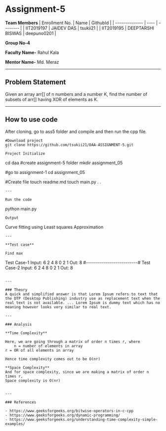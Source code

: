 # Assignment-5

**Team Members**
|   Enrollment No.  |   Name   | GithubId |
|   --------------  |   ----   | -------- |
|    IIT2019197  |   JAIDEV DAS | tsukii21 |
|    IIT2019195  |   DEEPTARSHI BISWAS | deepuno0201  | 

**Group No-4**

**Faculty Name-** Rahul Kala

**Mentor Name-** Md. Meraz

---
## Problem Statement
Given an array arr[] of n numbers and a number K, find the number of subsets of arr[] having XOR of elements as K.

---
## How to use code
After cloning, go to ass5 folder and compile and then run the cpp file.
```
#Download project
git clone https://github.com/tsukii21/DAA-ASSIGNMENT-5.git
``
Project Initialize 
```
cd daa
#create assignment-5 folder
mkdir assignment_05

#go to assignment-1
cd assignment_05

#Create file
touch readme.md
touch main.py
.
.
```
---

Run the code
```
python main.py
```
Output
```
Curve fitting using Least squares Approximation
```
---

**Test case**

Find max
```
Test Case-1
Input:
6
2 4 8 0 2 1
Out:
8
#--------------------------#
Test Case-2
Input:
6
2 4 8 0 2 1
Out:
8
```

---

### Theory
A quick and simplified answer is that Lorem Ipsum refers to text that the DTP (Desktop Publishing) industry use as replacement text when the real text is not available. ... Lorem Ipsum is dummy text which has no meaning however looks very similar to real text.

---

### Analysis

**Time Complexity**

Here, we are going through a matrix of order n times r, where
	n = number of elements in array
r = OR of all elements in array 

Hence time complexity comes out to be O(nr)

**Space Complexity**
And for space complexity, since we are making a matrix of order n times r,
Space complexity is O(nr)


---

### References

- https://www.geeksforgeeks.org/bitwise-operators-in-c-cpp
- https://www.geeksforgeeks.org/dynamic-programming/
- https://www.geeksforgeeks.org/understanding-time-complexity-simple-examples/
